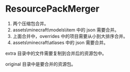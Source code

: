 # ResourcePackMerger

1. 两个压缩包合并。
2. assets\minecraft\models\item 中的 json 需要合并。
3. 上面合并中，overrides 中的项目需要从小到大排序合并。
4. assets\minecraft\atlases 中的 json 需要合并。

extra 目录中的文件需要复制到合并后的资源包中。

original 目录中是要合并的资源包。
